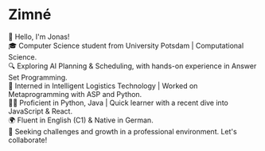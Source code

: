 # Zimné
👋 Hello, I'm Jonas!<br />
🎓 Computer Science student from University Potsdam | Computational Science. <br />
🔍 Exploring AI Planning & Scheduling, with hands-on experience in Answer Set Programming. <br />
💼 Interned in Intelligent Logistics Technology | Worked on Metaprogramming with ASP and Python. <br />
👨‍💻 Proficient in Python, Java | Quick learner with a recent dive into JavaScript & React. <br />
🌍 Fluent in English (C1) & Native in German. <br />
🚀 Seeking challenges and growth in a professional environment. Let's collaborate! <br />


 <!--![Leetcode Stats](https://leetcard.jacoblin.cool/ZimneJonas)-->
